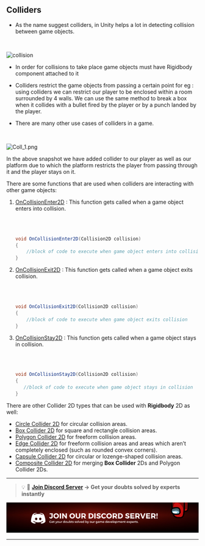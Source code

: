 ## Colliders 

- As the name suggest colliders, in Unity helps a lot in detecting collision between game objects.

    <br>

![collision](https://media.giphy.com/media/xTiTnzwJoXpg7gdONy/giphy.gif)

- In order for collisions to take place game objects must have Rigidbody component attached to it
- Colliders restrict the game objects from passing a certain point for eg : using colliders we can restrict our player to be enclosed within a room surrounded by 4 walls. We can use the same method to break a box when it collides with a bullet fired by the player or by a punch landed by the player.
- There are many other use cases of colliders in a game. 

    <br>

![Coll_1.png](https://github.com/outscal/Unity-Physics-2D/blob/main/Images/Coll_1.png?raw=true)
    


In the above snapshot we have added collider to our player as well as our platform due to which the platform restricts the player from passing through it and the player stays on it.

There are some functions that are used when colliders are interacting with other game objects:

1. [OnCollisionEnter2D](https://docs.unity3d.com/ScriptReference/MonoBehaviour.OnCollisionEnter2D.html) : This function gets called when a game object enters into collision.

    </br>

    ```cs
    
    void OnCollisionEnter2D(Collision2D collision)
    {
        //block of code to execute when game object enters into collision
    }

    ```
    
2. [OnCollisionExit2D](https://docs.unity3d.com/ScriptReference/MonoBehaviour.OnCollisionExit2D.html) : This function gets called when a game object exits collision.

    </br>

    ```cs
    
    void OnCollisionExit2D(Collision2D collision)
    {
        //block of code to execute when game object exits collision
    }

    ```
    
3. [OnCollisionStay2D](https://docs.unity3d.com/ScriptReference/MonoBehaviour.OnCollisionStay2D.html) : This function gets called when a game object stays in collision.

    </br>

     ```cs
    
    void OnCollisionStay2D(Collision2D collision)
    {
        //block of code to execute when game object stays in collision
    }

    ```
    

There are other Collider 2D types that can be used with **Rigidbody** 2D as well:

- [Circle Collider 2D](https://docs.unity3d.com/Manual/class-CircleCollider2D.html) for circular collision areas.
- [Box Collider 2D](https://docs.unity3d.com/Manual/class-BoxCollider2D.html) for square and rectangle collision areas.
- [Polygon Collider 2D](https://docs.unity3d.com/Manual/class-PolygonCollider2D.html) for freeform collision areas.
- [Edge Collider 2D](https://docs.unity3d.com/Manual/class-EdgeCollider2D.html) for freeform collision areas and areas which aren’t completely enclosed (such as rounded convex corners).
- [Capsule Collider 2D](https://docs.unity3d.com/Manual/class-CapsuleCollider2D.html) for circular or lozenge-shaped collision areas.
- [Composite Collider 2D](https://docs.unity3d.com/Manual/class-CompositeCollider2D.html) for merging **Box Collider** 2Ds and Polygon Collider 2Ds.

---

<aside>

> 💡 🚀 **[Join Discord Server](https://discord.gg/J5zDscnzms) → Get your doubts solved by experts instantly**

</aside>

![discord](./Images/discord.png)

---
